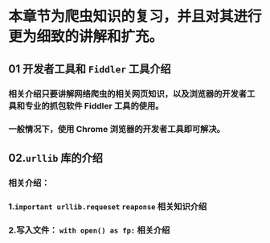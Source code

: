 # 本章节为爬虫知识的复习，并且对其进行更为细致的讲解和扩充。
## 01 开发者工具和 `Fiddler` 工具介绍
### 相关介绍只要讲解网络爬虫的相关网页知识，以及浏览器的开发者工具和专业的抓包软件 Fiddler 工具的使用。
### 一般情况下，使用 Chrome 浏览器的开发者工具即可解决。
## 02.`urllib` 库的介绍
### 相关介绍：
### 1.`important urllib.requeset` `reaponse` 相关知识介绍
### 2.写入文件： ```with open() as fp:``` 相关介绍
